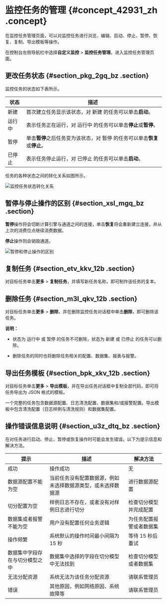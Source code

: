 # 监控任务的管理 {#concept_42931_zh .concept}

在监控任务管理页面，可以对监控任务进行浏览、编辑、启动、停止、暂停、恢复、复制、导出模板等操作。

在控制台左侧导航栏中选择**自定义监控** \> **监控任务管理**，进入监控任务管理页面。

## 更改任务状态 {#section_pkg_2gq_bz .section}

监控任务的状态如下表所示。

|状态|描述|
|--|--|
| 新建 |首次建立任务显示该状态，对 新建 的任务可以单击**启动**。|
| 运行中 |表示任务正在运行，对 运行中 的任务可以单击**停止**或**暂停**。|
| 暂停 |单击**暂停**之后任务变为该状态，对 暂停 的任务可以单击**恢复**或**停止**。|
| 已停止 |表示任务停止运行，对 已停止 的任务可以单击**启动**。|

任务的各种状态之间的转化关系如图所示。

 ![](images/44050_zh-CN.png "监控任务状态转化关系")

## **暂停**与**停止**操作的区别 {#section_xsl_mgq_bz .section}

**暂停**操作将会切断计算引擎与通道之间的连接，单击**恢复**将会重新建立连接，并从上次的消费位点继续消费数据。

**停止**操作则会销毁通道。

 ![](images/44051_zh-CN.png "暂停和停止操作的区别")

## 复制任务 {#section_etv_kkv_12b .section}

对目标任务单击**更多** \> **复制任务**，并填写新任务名称，即可制作该任务的复本。

## 删除任务 {#section_m3l_qkv_12b .section}

对目标任务单击**更多** \> **删除**，并在删除监控任务对话框中单击**删除**，即可删除该任务。

**说明：** 

-   状态为 运行中 或 暂停 的任务不可删除，状态为 新建 或 已停止 的任务可以删除。

-   删除任务的同时也将删除任务相关的配置、数据集、报表与报警。


## 导出任务模板 {#section_bpk_xkv_12b .section}

对目标任务单击**更多** \> **导出模板**，并在导出任务对话框中复制全部代码，即可将任务导出为 JSON 格式的模板。

一个完整的任务包含数据源配置、日志清洗配置、数据集和/或报警配置。导出模板中包含清洗配置（日志样例与清洗规则）和数据集配置。

## 操作错误信息说明 {#section_u3z_dtq_bz .section}

在对任务进行启动、停止、暂停或恢复操作时可能会发生错误。以下为提示信息和解决方法。

|提示|描述|解决方法|
|--|--|----|
| 成功 |操作成功|无|
| 数据源配置不能为空 |当前任务没有配置数据源，例如未选择数据源类型，或未选择数据源|进行数据源配置|
| 切分配置为空 |样例日志不存在，或者没有对样例日志进行切分|检查切分模型并完成配置|
| 数据集或者报警不能为空 |用户没有配置任何业务逻辑|为任务配置报警或者数据集|
| 操作频繁 |系统默认的操作时间最小间隔为 15 秒|等待 15 秒后重试|
| 数据集中字段存在与切分模型之中 |数据集中选择的字段在切分模型中无法找到|检查切分模型或者数据集|
| 无法分配资源 |系统无法为该任务分配资源|请联系管理员|
| 错误 |其他原因，例如网络原因、系统故障等|请联系管理员|

